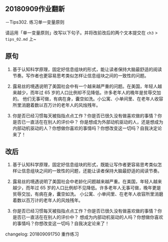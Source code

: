 
## 20180909作业翻新


－Tips302. 练习单一变量原则

请运用「单一变量原则」改写以下句子。并将改前改后的两个文本提交在  `ch3`  >  `tips_02.md`  上~

## 原句

1.  基于认知科学原理，固定好信息组块的形式，能让读者保持大脑最舒适的阅读节奏。写作者也更容易思考类似怎样让信息组块之间的一致性的问题。
    
2.  露易丝的境遇说明了美国社会中有一个越来越严重的问题。在美国，年轻人越来越少，而年过 65 岁的人口比例却不见降低。许多老年人的晚年是贫辱交加的。
他们无事可做，有病在身，囊空如洗。小公寓、小单间里、在老年人收容所里消磨着数以百万计的老年人的风烛残年。
    
3.  你是否已经习惯每天被指指点点工作？你是否已很久没有做喜欢做的事情？你是否已一直活在在别人的评价中？
你是想成为外部动机驱动的人，还是想成为内部动机驱动的人？你想做你喜欢的事情吗？你想改变这一切吗？自我决定论来了！

## 改后

1.  基于认知科学原理，固定好信息组块的形式，既能让写作者更容易思考类似怎样让信息组块之间的一致性的问题，还能让读者保持大脑最舒适的阅读节奏。
    
2.  露易丝的境遇说明了美国社会中老龄化问题越来越严重。在美国，年轻人越来越少，而年过 65 岁的人口比例却不见降低。许多老年人无事可做，晚年更是贫辱交加，有病在身，囊空如洗。
小公寓、小单间里、在老年人收容所里消磨着数以百万计的老年人的风烛残年。
    
3.  你是否已经习惯每天被指指点点工作？你是否已很久没有做喜欢做的事情？你是否已一直活在在别人的评价中？
想成为内部动机驱动的人吗？你想做你喜欢的事情吗？你想改变这一切吗？自我决定论来了！


changelog:
201809091750 重作练习

